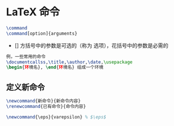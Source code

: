 # LaTeX 命令

```latex
\command
\command[option]{arguments}
```
- [] 方括号中的参数是可选的（称为 选项），花括号中的参数是必需的

```latex
例，一些常用的命令
\documentcallss,\title,\author,\date,\usepackage
\begin{环境名}, \end{环境名} 组成一个环境
```

## 定义新命令

```latex
\newcommand{新命令}{新命令内容}
\renewcommand{已有命令}{命令内容}
```

```latex
\newcommand{\eps}{varepsilon} % $\eps$  
```